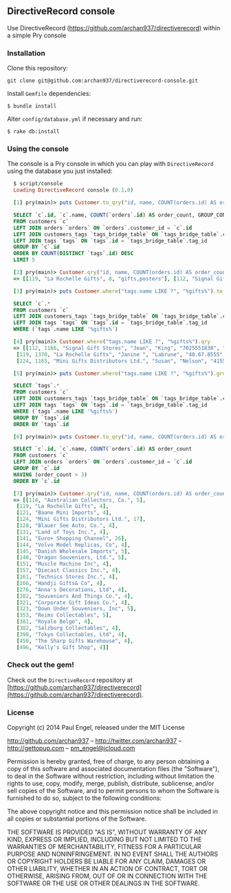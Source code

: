 ## DirectiveRecord console

Use DirectiveRecord (https://github.com/archan937/directiverecord) within a simple Pry console

### Installation

Clone this repository:

    git clone git@github.com:archan937/directiverecord-console.git

Install `Gemfile` dependencies:

    $ bundle install

Alter `config/database.yml` if necessary and run:

    $ rake db:install

### Using the console

The console is a Pry console in which you can play with `DirectiveRecord` using the database you just installed:

```ruby
  $ script/console
  Loading DirectiveRecord console (0.1.0)
```
```ruby
  [1] pry(main)> puts Customer.to_qry("id, name, COUNT(orders.id) AS order_count, GROUP_CONCAT(DISTINCT tags.name) AS tags", :group_by => "id", :order_by => "COUNT(DISTINCT tags.id) DESC", :limit => 5)
```
```sql
  SELECT `c`.id, `c`.name, COUNT(`orders`.id) AS order_count, GROUP_CONCAT(DISTINCT `tags`.name) AS tags
  FROM customers `c`
  LEFT JOIN orders `orders` ON `orders`.customer_id = `c`.id
  LEFT JOIN customers_tags `tags_bridge_table` ON `tags_bridge_table`.customer_id = `c`.id
  LEFT JOIN tags `tags` ON `tags`.id = `tags_bridge_table`.tag_id
  GROUP BY `c`.id
  ORDER BY COUNT(DISTINCT `tags`.id) DESC
  LIMIT 5
```
```ruby
  [2] pry(main)> Customer.qry("id, name, COUNT(orders.id) AS order_count, GROUP_CONCAT(DISTINCT tags.name) AS tags", :group_by => "id", :order_by => "COUNT(DISTINCT tags.id) DESC", :limit => 5)
  => [[119, "La Rochelle Gifts", 8, "gifts,posters"], [112, "Signal Gift Stores", 3, "gifts"], [124, "Mini Gifts Distributors Ltd.", 17, "gifts"], [103, "Atelier graphique", 3, nil], [114, "Australian Collectors, Co.", 5, nil]]
```
```ruby
  [3] pry(main)> puts Customer.where("tags.name LIKE ?", "%gifts%").to_qry
```
```sql
  SELECT `c`.*
  FROM customers `c`
  LEFT JOIN customers_tags `tags_bridge_table` ON `tags_bridge_table`.customer_id = `c`.id
  LEFT JOIN tags `tags` ON `tags`.id = `tags_bridge_table`.tag_id
  WHERE (`tags`.name LIKE '%gifts%')
```
```ruby
  [4] pry(main)> Customer.where("tags.name LIKE ?", "%gifts%").qry
  => [[112, 1166, "Signal Gift Stores", "Jean", "King", "7025551838", "8489 Strong St.", nil, "83030", "Las Vegas", "NV", "USA", 71800.0],
   [119, 1370, "La Rochelle Gifts", "Janine ", "Labrune", "40.67.8555", "67, rue des Cinquante Otages", nil, "44000", "Nantes", nil, "France", 118200.0],
   [124, 1165, "Mini Gifts Distributors Ltd.", "Susan", "Nelson", "4155551450", "5677 Strong St.", nil, "97562", "San Rafael", "CA", "USA", 210500.0]]
```
```ruby
  [5] pry(main)> puts Customer.where("tags.name LIKE ?", "%gifts%").group("tags.id").to_qry("tags.*")
```
```sql
  SELECT `tags`.*
  FROM customers `c`
  LEFT JOIN customers_tags `tags_bridge_table` ON `tags_bridge_table`.customer_id = `c`.id
  LEFT JOIN tags `tags` ON `tags`.id = `tags_bridge_table`.tag_id
  WHERE (`tags`.name LIKE '%gifts%')
  GROUP BY `tags`.id
  ORDER BY `tags`.id
```
```ruby
  [6] pry(main)> puts Customer.to_qry("id, name, COUNT(orders.id) AS order_count", :where => "order_count > 3", :group_by => "id")
```
```sql
  SELECT `c`.id, `c`.name, COUNT(`orders`.id) AS order_count
  FROM customers `c`
  LEFT JOIN orders `orders` ON `orders`.customer_id = `c`.id
  GROUP BY `c`.id
  HAVING (order_count > 3)
  ORDER BY `c`.id
```
```ruby
  [7] pry(main)> Customer.qry("id, name, COUNT(orders.id) AS order_count", :where => "order_count > 3", :group_by => "id")
  => [[114, "Australian Collectors, Co.", 5],
   [119, "La Rochelle Gifts", 4],
   [121, "Baane Mini Imports", 4],
   [124, "Mini Gifts Distributors Ltd.", 17],
   [128, "Blauer See Auto, Co.", 4],
   [131, "Land of Toys Inc.", 4],
   [141, "Euro+ Shopping Channel", 26],
   [144, "Volvo Model Replicas, Co", 4],
   [145, "Danish Wholesale Imports", 5],
   [148, "Dragon Souveniers, Ltd.", 5],
   [151, "Muscle Machine Inc", 4],
   [157, "Diecast Classics Inc.", 4],
   [161, "Technics Stores Inc.", 4],
   [166, "Handji Gifts& Co", 4],
   [276, "Anna's Decorations, Ltd", 4],
   [282, "Souveniers And Things Co.", 4],
   [321, "Corporate Gift Ideas Co.", 4],
   [323, "Down Under Souveniers, Inc", 5],
   [353, "Reims Collectables", 5],
   [381, "Royale Belge", 4],
   [382, "Salzburg Collectables", 4],
   [398, "Tokyo Collectables, Ltd", 4],
   [450, "The Sharp Gifts Warehouse", 4],
   [496, "Kelly's Gift Shop", 4]]
```

### Check out the gem!

Check out the `DirectiveRecord` repository at [https://github.com/archan937/directiverecord](https://github.com/archan937/directiverecord).

### License

Copyright (c) 2014 Paul Engel, released under the MIT License

http://github.com/archan937 – http://twitter.com/archan937 – http://gettopup.com – pm_engel@icloud.com

Permission is hereby granted, free of charge, to any person obtaining a copy of this software and associated documentation files (the "Software"), to deal in the Software without restriction, including without limitation the rights to use, copy, modify, merge, publish, distribute, sublicense, and/or sell copies of the Software, and to permit persons to whom the Software is furnished to do so, subject to the following conditions:

The above copyright notice and this permission notice shall be included in all copies or substantial portions of the Software.

THE SOFTWARE IS PROVIDED "AS IS", WITHOUT WARRANTY OF ANY KIND, EXPRESS OR IMPLIED, INCLUDING BUT NOT LIMITED TO THE WARRANTIES OF MERCHANTABILITY, FITNESS FOR A PARTICULAR PURPOSE AND NONINFRINGEMENT. IN NO EVENT SHALL THE AUTHORS OR COPYRIGHT HOLDERS BE LIABLE FOR ANY CLAIM, DAMAGES OR OTHER LIABILITY, WHETHER IN AN ACTION OF CONTRACT, TORT OR OTHERWISE, ARISING FROM, OUT OF OR IN CONNECTION WITH THE SOFTWARE OR THE USE OR OTHER DEALINGS IN THE SOFTWARE.
